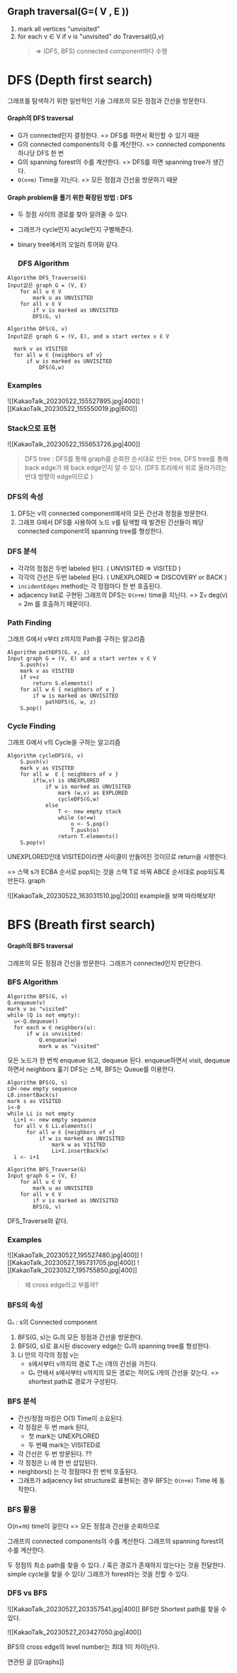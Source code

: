## Graph traversal(G=( V , E ))
1. mark all vertices "unvisited"
2. for each v ∈ V
		if v is "unvisited"
		 do Traversal(G,v)
	  >=> (DFS, BFS) connected component마다 수행
		 
# DFS (Depth first search)
그래프를 탐색하기 위한 일반적인 기술
그래프의 모든 정점과 간선을 방문한다.
#### Graph의 DFS traversal
* G가 connected인지 결정한다.
	=> DFS를 하면서 확인할 수 있기 때문
* G의 connected components의 수를 계산한다.
	=> connected components 하나당 DFS 한 번
* G의 spanning forest의 수를 계산한다.
	=> DFS를 하면 spanning tree가 생긴다.
* `O(n+m)` Time을 지닌다.
	=> 모든 정점과 간선을 방문하기 때문
#### Graph problem을 풀기 위한 확장된 방법 : DFS
* 두 정점 사이의 경로를 찾아 알려줄 수 있다.
* 그래프가 cycle인지 acycle인지 구별해준다.
* binary tree에서의 오일러 투어와 같다.
  
  ### DFS Algorithm
  
```
Algorithm DFS_Traverse(G)
Input값은 graph G = (V, E)
	for all u ∈ V
		mark u as UNVISITED
	for all v ∈ V
		if v is marked as UNVISITED
		DFS(G, v)
```
  
  ```
Algorithm DFS(G, v)
Input값은 graph G = (V, E), and a start vertex v ∈ V

	mark v as VISITED
	for all w ∈ {neighbors of v}
		if w is marked as UNVISITED
			DFS(G,w)
```

### Examples


![[KakaoTalk_20230522_155527895.jpg|400]]
![[KakaoTalk_20230522_155550019.jpg|600]]
### Stack으로 표현
![[KakaoTalk_20230522_155653726.jpg|400]]

> DFS tree : DFS를 통해 graph를 순회한 순서대로 만든 tree, 
> DFS tree를 통해 back edge가 왜 back edge인지 알 수 있다. (DFS 트리에서 위로 올라가려는 반대 방향의 edge이므로 )


### DFS의 속성
1. DFS는 v의 connected component에서의 모든 간선과 정점을 방문한다.
2. 그래프 G에서 DFS를 사용하여 노드 v를 탐색할 때 발견된 간선들이 해당 connected component의 spanning tree를 형성한다.

### DFS 분석
* 각각의 정점은 두번 labeled 된다. ( UNVISITED => VISITED )
* 각각의 간선은 두번 labeled 된다. ( UNEXPLORED => DISCOVERY or BACK )
* `incidentEdges` method는 각 정점마다 한 번 호출된다.
* adjacency list로 구현된 그래프의 DFS는 `O(n+m)` time을 지닌다.
=>  Σ<span style="font-size:12px">v</span> deg(v) = 2m 를 호출하기 때문이다.

### Path Finding

그래프 G에서 v부터 z까지의 Path를 구하는 알고리즘
```
Algorithm pathDFS(G, v, z)
Input graph G = (V, E) and a start vertex v ∈ V
	S.push(v)
	mark v as VISITED
	if v=z
		return S.elements()
	for all w ∈ { neighbors of v }
		if w is marked as UNVISITED
			pathDFS(G, w, z)
	S.pop()
```

### Cycle Finding

그래프 G에서 v의 Cycle을 구하는 알고리즘
```
Algorithm cycleDFS(G, v)
	S.push(v)
	mark v as VISITED
	for all w  ∈ { neighbors of v }
		if(w,v) is UNEXPLORED
			if w is marked as UNVISITED
				mark (w,v) as EXPLORED
				cycleDFS(G,w)
			else
				T <- new empty stack
				while (o!=w)
					o <- S.pop()
					T.push(o)
				return T.elements()
	S.pop(v)
```
UNEXPLORED인데 VISITED이라면 사이클이 만들어진 것이므로 return을 시행한다.

=> 스택 s가 ECBA 순서로 pop되는 것을 스택 T로 바꿔 ABCE 순서대로 pop되도록 만든다.
graph

![[KakaoTalk_20230522_163031510.jpg|200]]
example을 보며 따라해보자!

# BFS (Breath first search)
#### Graph의 BFS traversal
그래프의 모든 정점과 간선을 방문한다.
그래프가 connected인지 판단한다.

### BFS Algorithm

  ``` 교수님 pseudo code
Algorithm BFS(G, v)
Q.enqueue(v)
mark v as "visited"
while (Q is not empty):
	u<-Q.dequeue()
	for each w ∈ neighbors(u):
		if w is unvisited:
			Q.enqueue(w)
			mark w as "visited"
```
모든 노드가 한 번씩 enqueue 되고, dequeue 된다.
enqueue하면서 visit, dequeue하면서 neighbors 훑기
DFS는 스택, BFS는 Queue를 이용한다.

  ``` 강의노트 pseudo code
Algorithm BFS(G, s)
L0<-new empty sequence
L0.insertBack(s)
mark s as VISITED
i<-0
while Li is not empty
	Li+1 <- new empty sequence
	for all v ∈ Li.elements()
		for all w ∈ {neighbors of v}
			if w is marked as UNVISITED
				mark w as VISITED
				Li+1.insertBack(w)
	i <- i+1
```

```
Algorithm BFS_Traverse(G)
Input graph G = (V, E)
	for all u ∈ V
		mark u as UNVISITED
	for all v ∈ V
		if v is marked as UNVISITED
		BFS(G, v)
```
  DFS_Traverse와 같다.

### Examples

![[KakaoTalk_20230527_195527480.jpg|400]]
![[KakaoTalk_20230527_195731705.jpg|400]]
![[KakaoTalk_20230527_195755850.jpg|400]]

> 왜 cross edge라고 부를까?


### BFS의 속성
G<span style="font-size:9px">s</span> : s의 Connected component
1. BFS(G, s)는 G<span style="font-size:9px">s</span>의 모든 정점과 간선을 방문한다.
2. BFS(G, s)로 표시된 discovery edge는 G<span style="font-size:9px">s</span>의 spanning tree를 형성한다.
3. Li 안의 각각의 정점 v는
	* s에서부터 v까지의 경로 T<span style="font-size:9px">s</span>는 i개의 간선을 가진다.
	* G<span style="font-size:9px">s</span> 안에서 s에서부터 v까지의 모든 경로는 적어도 i개의 간선을 갖는다.
	=> shortest path로 경로가 구성된다.

### BFS 분석
* 간선/정점 마킹은 O(1) Time이 소요된다.
* 각 정점은 두 번 mark 된다,
	* 첫 mark는 UNEXPLORED
	* 두 번째 mark는 VISITED로
* 각 간선은 두 번 방문된다. ??
* 각 정점은 L<span style="font-size:11px">i</span> 에 한 번 삽입된다.
* neighbors() 는 각 정점마다 한 번씩 호출된다.
* 그래프가 adjacency list structure로 표현되는 경우 BFS는 `O(n+m)` Time 에 동작한다. 

### BFS 활용
O(n+m) time이 걸린다 => 모든 정점과 간선을 순회하므로

그래프의 connected components의 수를 계산한다.
그래프의 spanning forest의 수를 계산한다.

두 정점의 최소 path를 찾을 수 있다. / 혹은 경로가 존재하지 않는다는 것을 전달한다.
simple cycle을 찾을 수 있다/ 그래프가 forest라는 것을 전할 수 있다.


### DFS vs BFS

![[KakaoTalk_20230527_203357541.jpg|400]]
BFS만 Shortest path를 찾을 수 있다.

![[KakaoTalk_20230527_203427050.jpg|400]]

BFS의 cross edge의 level number는 최대 1이 차이난다.



연관된 글
[[Graphs]]